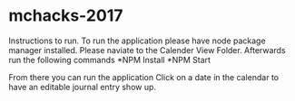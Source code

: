# mchacks-2017

Instructions to run. 
  To run the application please have node package manager installed.
  Please naviate to the Calender View Folder.
  Afterwards run the following commands
  *NPM Install
  *NPM Start
  
  From there you can run the application 
  Click on a date in the calendar to have an editable journal entry show up.
  
